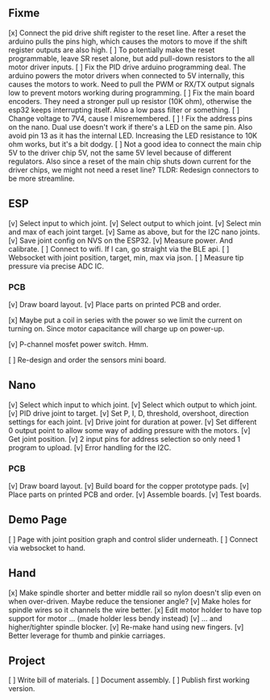 Fixme
-----

[x] Connect the pid drive shift register to the reset line. After a reset the arduino pulls the pins high, which causes the motors to move if the shift register outputs are also high.
[ ] To potentially make the reset programmable, leave SR reset alone, but add pull-down resistors to the all motor driver inputs.
[ ] Fix the PID drive arduino programming deal. The arduino powers the motor drivers when connected to 5V internally, this causes the motors to work. Need to pull the PWM or RX/TX output
signals low to prevent motors working during programming.
[ ] Fix the main board encoders. They need a stronger pull up resistor (10K ohm), otherwise the esp32 keeps interrupting itself. Also a low pass filter or something.
[ ] Change voltage to 7V4, cause I misremembered.
[ ] ! Fix the address pins on the nano. Dual use doesn't work if there's a LED on the same pin. Also avoid pin 13 as it has the internal LED. Increasing the LED resistance to 10K ohm works, but it's a bit dodgy.
[ ] Not a good idea to connect the main chip 5V to the driver chip 5V, not the same 5V level because of different regulators. Also since a reset of
the main chip shuts down current for the driver chips, we might not need a reset line? TLDR: Redesign connectors to be more streamline.


ESP
---

[v] Select input to which joint.
[v] Select output to which joint.
[v] Select min and max of each joint target.
[v] Same as above, but for the I2C nano joints.
[v] Save joint config on NVS on the ESP32.
[v] Measure power. And calibrate.
[ ] Connect to wifi. If I can, go straight via the BLE api.
[ ] Websocket with joint position, target, min, max via json.
[ ] Measure tip pressure via precise ADC IC.

### PCB

[v] Draw board layout.
[v] Place parts on printed PCB and order.

[x] Maybe put a coil in series with the power so we limit the current on turning on.
Since motor capacitance will charge up on power-up.

[v] P-channel mosfet power switch. Hmm.


[ ] Re-design and order the sensors mini board.


Nano
----

[v] Select which input to which joint.
[v] Select which output to which joint.
[v] PID drive joint to target.
[v] Set P, I, D, threshold, overshoot, direction settings for each joint.
[v] Drive joint for duration at power.
[v] Set different 0 output point to allow some way of adding pressure with the motors.
[v] Get joint position.
[v] 2 input pins for address selection so only need 1 program to upload.
[v] Error handling for the I2C.


### PCB


[v] Draw board layout.
[v] Build board for the copper prototype pads.
[v] Place parts on printed PCB and order.
[v] Assemble boards.
[v] Test boards.


Demo Page
---------

[ ] Page with joint position graph and control slider underneath.
[ ] Connect via websocket to hand.


Hand
----

[x] Make spindle shorter and better middle rail so nylon doesn't slip even on when over-driven. Maybe reduce the tensioner angle?
[v] Make holes for spindle wires so it channels the wire better.
[x] Edit motor holder to have top support for motor ... (made holder less bendy instead)
[v] ... and higher/tighter spindle blocker.
[v] Re-make hand using new fingers.
[v] Better leverage for thumb and pinkie carriages.


Project
-------

[ ] Write bill of materials.
[ ] Document assembly.
[ ] Publish first working version.

